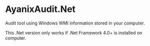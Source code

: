 # AyanixAudit.Net

Audit tool using Windows WMI information stored in your computer.

This .Net version only works if .Net Framework 4.0+  is installed on computer.
